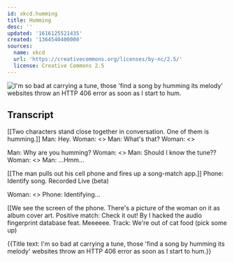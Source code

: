 ```yaml
---
id: xkcd.humming
title: Humming
desc: ''
updated: '1616125521435'
created: '1364540400000'
sources:
  name: xkcd
  url: 'https://creativecommons.org/licenses/by-nc/2.5/'
  license: Creative Commons 2.5
---
```

![I'm so bad at carrying a tune, those 'find a song by humming its melody' websites throw an HTTP 406 error as soon as I start to hum.](https://imgs.xkcd.com/comics/humming.png)

## Transcript
[[Two characters stand close together in conversation. One of them is humming.]]
Man: Hey.
Woman: <<Musical notes>>
Man: What's that? 
Woman: <<Musical notes>>

Man: Why are you humming? 
Woman: <<Musical notes>>
Man: Should I know the tune??
Woman: <<Musical notes>>
Man: ...Hmm...

[[The man pulls out his cell phone and fires up a song-match app.]]
Phone: Identify song. Recorded
Live (beta)

Woman: <<Musical notes>>
Phone: Identifying...

[[We see the screen of the phone. There's a picture of the woman on it as album cover art. 
Positive match: Check it out! By I hacked the audio fingerprint database feat. Meeeeee. Track: We're out of cat food (pick some up)

{{Title text: I'm so bad at carrying a tune, those 'find a song by humming its melody' websites throw an HTTP 406 error as soon as I start to hum.}}
